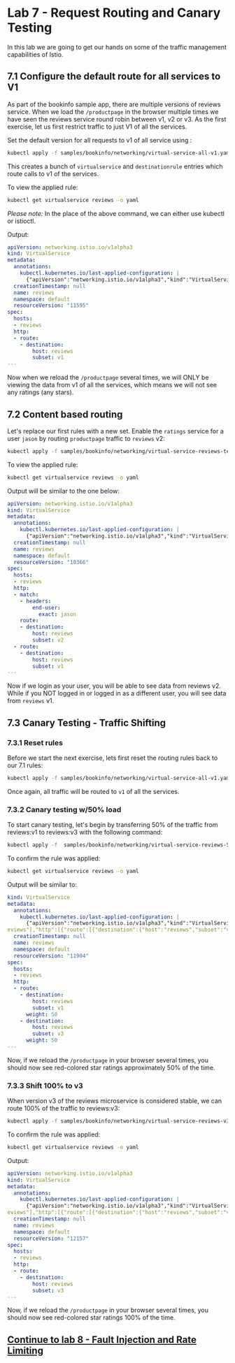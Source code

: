 # Lab 7 - Request Routing and Canary Testing

In this lab we are going to get our hands on some of the traffic management capabilities of Istio.

## 7.1 Configure the default route for all services to V1

As part of the bookinfo sample app, there are multiple versions of reviews service. When we load the `/productpage` in the browser multiple times we have seen the reviews service round robin between v1, v2 or v3. As the first exercise, let us first restrict traffic to just V1 of all the services.

Set the default version for all requests to v1 of all service using :

```sh
kubectl apply -f samples/bookinfo/networking/virtual-service-all-v1.yaml 
```

This creates a bunch of `virtualservice` and `destinationrule` entries which route calls to v1 of the services.

To view the applied rule:
```sh
kubectl get virtualservice reviews -o yaml
```

*Please note:* In the place of the above command, we can either use kubectl or istioctl.


Output:
```yaml
apiVersion: networking.istio.io/v1alpha3
kind: VirtualService
metadata:
  annotations:
    kubectl.kubernetes.io/last-applied-configuration: |
      {"apiVersion":"networking.istio.io/v1alpha3","kind":"VirtualService","metadata":{"annotations":{},"name":"reviews","namespace":"default"},"spec":{"hosts":["reviews"],"http":[{"route":[{"destination":{"host":"reviews","subset":"v1"}}]}]}}
  creationTimestamp: null
  name: reviews
  namespace: default
  resourceVersion: "11595"
spec:
  hosts:
  - reviews
  http:
  - route:
    - destination:
        host: reviews
        subset: v1
---
```

Now when we reload the `/productpage` several times, we will ONLY be viewing the data from v1 of all the services, which means we will not see any ratings (any stars).


## 7.2 Content based routing

Let's replace our first rules with a new set. Enable the `ratings` service for a user `jason` by routing `productpage` traffic to `reviews` v2:

```sh
kubectl apply -f samples/bookinfo/networking/virtual-service-reviews-test-v2.yaml
```


To view the applied rule:
```sh
kubectl get virtualservice reviews -o yaml
```

Output will be similar to the one below:
```yaml
apiVersion: networking.istio.io/v1alpha3
kind: VirtualService
metadata:
  annotations:
    kubectl.kubernetes.io/last-applied-configuration: |
      {"apiVersion":"networking.istio.io/v1alpha3","kind":"VirtualService","metadata":{"annotations":{},"name":"reviews","namespace":"default"},"spec":{"hosts":["reviews"],"http":[{"match":[{"headers":{"end-user":{"exact":"USER_NAME"}}}],"route":[{"destination":{"host":"reviews","subset":"v2"}}]},{"route":[{"destination":{"host":"reviews","subset":"v1"}}]}]}}
  creationTimestamp: null
  name: reviews
  namespace: default
  resourceVersion: "10366"
spec:
  hosts:
  - reviews
  http:
  - match:
    - headers:
        end-user:
          exact: jason
    route:
    - destination:
        host: reviews
        subset: v2
  - route:
    - destination:
        host: reviews
        subset: v1
---
```

Now if we login as your user, you will be able to see data from reviews v2. While if you NOT logged in or logged in as a different user, you will see data from `reviews` v1.


## 7.3 Canary Testing - Traffic Shifting

### 7.3.1 Reset rules
Before we start the next exercise, lets first reset the routing rules back to our 7.1 rules:

```sh
kubectl apply -f samples/bookinfo/networking/virtual-service-all-v1.yaml 
```

Once again, all traffic will be routed to `v1` of all the services. 

### 7.3.2 Canary testing w/50% load
To start canary testing, let's begin by transferring 50% of the traffic from reviews:v1 to reviews:v3 with the following command:

```sh
kubectl apply -f  samples/bookinfo/networking/virtual-service-reviews-50-v3.yaml
```

To confirm the rule was applied:
```sh
kubectl get virtualservice reviews -o yaml
```

Output will be similar to:
```yaml
kind: VirtualService
metadata:
  annotations:
    kubectl.kubernetes.io/last-applied-configuration: |
      {"apiVersion":"networking.istio.io/v1alpha3","kind":"VirtualService","metadata":{"annotations":{},"name":"reviews","namespace":"default"},"spec":{"hosts":["r
eviews"],"http":[{"route":[{"destination":{"host":"reviews","subset":"v1"},"weight":50},{"destination":{"host":"reviews","subset":"v3"},"weight":50}]}]}}
  creationTimestamp: null
  name: reviews
  namespace: default
  resourceVersion: "11904"
spec:
  hosts:
  - reviews
  http:
  - route:
    - destination:
        host: reviews
        subset: v1
      weight: 50
    - destination:
        host: reviews
        subset: v3
      weight: 50
---
```

Now, if we reload the `/productpage` in your browser several times, you should now see red-colored star ratings approximately 50% of the time.


### 7.3.3 Shift 100% to v3
When version v3 of the reviews microservice is considered stable, we can route 100% of the traffic to reviews:v3:

```sh
kubectl apply -f samples/bookinfo/networking/virtual-service-reviews-v3.yaml
```

To confirm the rule was applied:
```sh
kubectl get virtualservice reviews -o yaml
```
Output:
```yaml
apiVersion: networking.istio.io/v1alpha3
kind: VirtualService
metadata:
  annotations:
    kubectl.kubernetes.io/last-applied-configuration: |
      {"apiVersion":"networking.istio.io/v1alpha3","kind":"VirtualService","metadata":{"annotations":{},"name":"reviews","namespace":"default"},"spec":{"hosts":["r
eviews"],"http":[{"route":[{"destination":{"host":"reviews","subset":"v3"}}]}]}}
  creationTimestamp: null
  name: reviews
  namespace: default
  resourceVersion: "12157"
spec:
  hosts:
  - reviews
  http:
  - route:
    - destination:
        host: reviews
        subset: v3
---
```

Now, if we reload the `/productpage` in your browser several times, you should now see red-colored star ratings 100% of the time.

## [Continue to lab 8 - Fault Injection and Rate Limiting](../lab-8/README.md)
